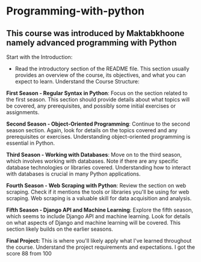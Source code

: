 # Programming-with-python
## This course was introduced by Maktabkhoone namely advanced programming with Python 
Start with the Introduction:
- Read the introductory section of the README file. This section usually provides an overview of the course, its objectives, and what you can expect to learn.
Understand the Course Structure:

**First Season - Regular Syntax in Python**:
Focus on the section related to the first season. This section should provide details about what topics will be covered, any prerequisites, and possibly some initial exercises or assignments.

**Second Season - Object-Oriented Programming**:
Continue to the second season section. Again, look for details on the topics covered and any prerequisites or exercises. Understanding object-oriented programming is essential in Python.

**Third Season - Working with Databases**:
Move on to the third season, which involves working with databases. Note if there are any specific database technologies or libraries covered. Understanding how to interact with databases is crucial in many Python applications.

**Fourth Season - Web Scraping with Python**:
Review the section on web scraping. Check if it mentions the tools or libraries you'll be using for web scraping. Web scraping is a valuable skill for data acquisition and analysis.

**Fifth Season - Django API and Machine Learning**:
Explore the fifth season, which seems to include Django API and machine learning. Look for details on what aspects of Django and machine learning will be covered. This section likely builds on the earlier seasons.

**Final Project:**
This is where you'll likely apply what I've learned throughout the course. Understand the project requirements and expectations.
I got the score 88 from 100

